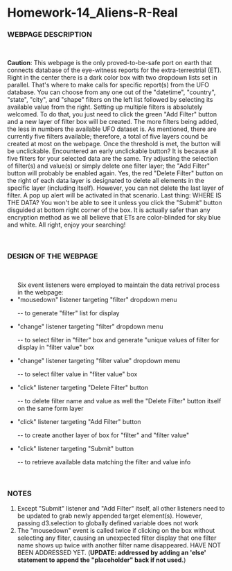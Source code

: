 # Homework-14_Aliens-R-Real
<h3><strong>WEBPAGE DESCRIPTION</strong></h3><br/>
<p><strong>Caution</strong>: This webpage is the only proved-to-be-safe port on earth that connects database of the eye-witness reports for the extra-terrestrial (ET). Right in the center there is a dark color box with two dropdown lists set in parallel. That's where to make calls for specific report(s) from the UFO database. You can choose from any one out of the "datetime", "country", "state", "city", and "shape" filters on the left list followed by selecting its available value from the right. Setting up multiple filters is absolutely welcomed. To do that, you just need to click the green "Add Filter" button and a new layer of filter box will be created. The more filters being added, the less in numbers the available UFO dataset is. As mentioned, there are currently five filters available; therefore, a total of five layers cound be created at most on the webpage. Once the threshold is met, the button will be unclickable. Encountered an early unclickable button? It is because all five filters for your selected data are the same. Try adjusting the selection of filter(s) and value(s) or simply delete one filter layer; the "Add Filter" button will probably be enabled again. Yes, the red "Delete Filter" button on the right of each data layer is designated to delete all elements in the specific layer (including itself). However, you can not delete the last layer of filter. A pop up alert will be activated in that scenario. Last thing: WHERE IS THE DATA? You won't be able to see it unless you click the "Submit" button disguided at bottom right corner of the box. It is actually safer than any encryption method as we all believe that ETs are color-blinded for sky blue and white. All right, enjoy your searching!</p><br/>


<h3><strong>DESIGN OF THE WEBPAGE</strong></h3><br/>
<ul>Six event listeners were employed to maintain the data retrival process in the webpage:<br/>

<li>"mousedown" listener targeting "filter" dropdown menu</li>
<p>     -- to generate "filter" list for display</p>
<li>"change" listener targeting "filter" dropdown menu</li>
<p>     -- to select filter in "filter" box and generate "unique values of filter for display in "filter value" box</p>
<li>"change" listener targeting "filter value" dropdown menu</li>
<p>     -- to select filter value in "fliter value" box</p>
<li>"click" listener targeting "Delete Filter" button</li>
<p>     -- to delete filter name and value as well the "Delete Filter" button itself on the same form layer</p>
<li>"click" listener targeting "Add Filter" button</li>
<p>     -- to create another layer of box for "filter" and "filter value"</p>
<li>"click" listener targeting "Submit" button</li>
<p>     -- to retrieve available data matching the filter and value info</p>
</ul><br/>


<H3><strong>NOTES</strong></H3>

<ol>
<li> Except "Submit" listener and "Add Filter" itself, all other listeners need to be updated to grab newly appended target element(s). 
However, passing d3.selection to globally defined variable does not work</li>
<li> The "mousedown" event is called twice if clicking on the box without selecting any fliter, causing an unexpected filter display that one filter name shows up twice with another filter name disappeared. HAVE NOT BEEN ADDRESSED YET. (<strong>UPDATE: addressed by adding an 'else' statement to append the "placeholder" back if not used.</strong>)
</ol>
